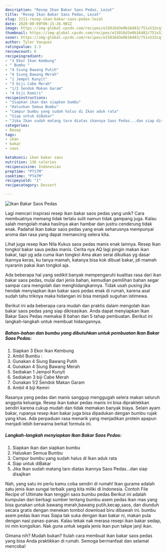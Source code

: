 ```yaml
---
description: "Resep Ikan Bakar Saos Pedas, Lezat"
title: "Resep Ikan Bakar Saos Pedas, Lezat"
slug: 2211-resep-ikan-bakar-saos-pedas-lezat
date: 2020-08-09T06:15:26.901Z
image: https://img-global.cpcdn.com/recipes/e15016d3e0b16483/751x532cq70/ikan-bakar-saos-pedas-foto-resep-utama.jpg
thumbnail: https://img-global.cpcdn.com/recipes/e15016d3e0b16483/751x532cq70/ikan-bakar-saos-pedas-foto-resep-utama.jpg
cover: https://img-global.cpcdn.com/recipes/e15016d3e0b16483/751x532cq70/ikan-bakar-saos-pedas-foto-resep-utama.jpg
author: Tyler Vasquez
ratingvalue: 3.3
reviewcount: 6
recipeingredient:
- "3 Ekor Ikan Kembung"
- " Bumbu "
- "4 Siung Bawang Putih"
- "4 Siung Bawang Merah"
- "1 Jempol Kunyit"
- "3 biji Cabe Merah"
- "1/2 Sendok Makan Garam"
- "4 biji Kemiri"
recipeinstructions:
- "Siapkan ikan dan siapkan bumbu"
- "Haluskan Semua Bumbu"
- "Campur bumbu yang sudah halus di Ikan aduk rata"
- "Siap untuk diBakar"
- "Jika Ikan sudah matang taro diatas ikannya Saos Pedas...dan siap disajikan"
categories:
- Resep
tags:
- ikan
- bakar
- saos

katakunci: ikan bakar saos 
nutrition: 136 calories
recipecuisine: Indonesian
preptime: "PT17M"
cooktime: "PT47M"
recipeyield: "1"
recipecategory: Dessert

---
```



![Ikan Bakar Saos Pedas](https://img-global.cpcdn.com/recipes/e15016d3e0b16483/751x532cq70/ikan-bakar-saos-pedas-foto-resep-utama.jpg)

Lagi mencari inspirasi resep ikan bakar saos pedas yang unik? Cara membuatnya memang tidak terlalu sulit namun tidak gampang juga. Kalau salah mengolah maka hasilnya akan hambar dan justru cenderung tidak enak. Padahal ikan bakar saos pedas yang enak seharusnya mempunyai aroma dan rasa yang dapat memancing selera kita.

Lihat juga resep Ikan Nila Kukus saos pedas manis enak lainnya. Resep Ikan tongkol bakar saus pedas manis. Cerita nya AQ lagi pingin makan ikan bakar, tapi yg ada cuma ikan tongkol Ama akan serai dikulkas yg dasar ikannya keras, ku tanya mamah, katanya bisa kok dibuat bakar, jdi mamah nyaranin pakai ikan tongkol aja.

Ada beberapa hal yang sedikit banyak mempengaruhi kualitas rasa dari ikan bakar saos pedas, mulai dari jenis bahan, kemudian pemilihan bahan segar sampai cara mengolah dan menghidangkannya. Tidak usah pusing jika hendak menyiapkan ikan bakar saos pedas enak di rumah, karena asal sudah tahu triknya maka hidangan ini bisa menjadi suguhan istimewa.


Berikut ini ada beberapa cara mudah dan praktis dalam mengolah ikan bakar saos pedas yang siap dikreasikan. Anda dapat menyiapkan Ikan Bakar Saos Pedas memakai 8 bahan dan 5 tahap pembuatan. Berikut ini langkah-langkah untuk membuat hidangannya.

<!--inarticleads1-->

##### Bahan-bahan dan bumbu yang dibutuhkan untuk pembuatan Ikan Bakar Saos Pedas:

1. Siapkan 3 Ekor Ikan Kembung
1. Ambil  Bumbu :
1. Gunakan 4 Siung Bawang Putih
1. Gunakan 4 Siung Bawang Merah
1. Sediakan 1 Jempol Kunyit
1. Sediakan 3 biji Cabe Merah
1. Gunakan 1/2 Sendok Makan Garam
1. Ambil 4 biji Kemiri


Rasanya yang pedas dan manis sanggup menggugah selera makan seluruh anggota keluarga. Resep ikan bakar pedas manis ini bisa dipraktekkan sendiri karena cukup mudah dan tidak memakan banyak biaya. Selain ayam bakar, rupanya resep ikan bakar juga bisa dipadukan dengan bumbu rujak yang khas. Ada perpaduan rasa menarik yang menjadikan protein apapun menjadi lebih berwarna berkat formula ini. 

<!--inarticleads2-->

##### Langkah-langkah menyiapkan Ikan Bakar Saos Pedas:

1. Siapkan ikan dan siapkan bumbu
1. Haluskan Semua Bumbu
1. Campur bumbu yang sudah halus di Ikan aduk rata
1. Siap untuk diBakar
1. Jika Ikan sudah matang taro diatas ikannya Saos Pedas...dan siap disajikan


Nah, yang satu ini perlu kamu coba sendiri di rumah! Ikan gurame adalah satu jenis ikan sungai terbaik yang kita miliki di Indonesia. Contoh File Recipe of Ultimate Ikan tenggiri saos bumbu pedas Berikut ini adalah kumpulan dari berbagi sumber tentang bumbu asem pedas ikan mas yang bisa gunakan untuk bawang merah,bawang putih,kecap,saos, dan diunduh secara gratis dengan menekan tombol download biru dibawah ini. bumbu asem pedas ikan mas Siapa tak suka dengan ikan bakar ni, makan pula dengan nasi panas-panas. Kalau tekak nak merasa resepi ikan bakar sedap, ini min kongsikan. Nak guna untuk segala jenis ikan pun takpe janji ikan. 

Gimana nih? Mudah bukan? Itulah cara membuat ikan bakar saos pedas yang bisa Anda praktikkan di rumah. Semoga bermanfaat dan selamat mencoba!
